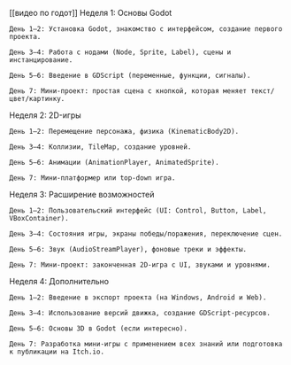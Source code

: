 [[видео по годот]]
 Неделя 1: Основы Godot

    День 1–2: Установка Godot, знакомство с интерфейсом, создание первого проекта.

    День 3–4: Работа с нодами (Node, Sprite, Label), сцены и инстанцирование.

    День 5–6: Введение в GDScript (переменные, функции, сигналы).

    День 7: Мини-проект: простая сцена с кнопкой, которая меняет текст/цвет/картинку.
Неделя 2: 2D-игры

    День 1–2: Перемещение персонажа, физика (KinematicBody2D).

    День 3–4: Коллизии, TileMap, создание уровней.

    День 5–6: Анимации (AnimationPlayer, AnimatedSprite).

    День 7: Мини-платформер или top-down игра.

Неделя 3: Расширение возможностей

    День 1–2: Пользовательский интерфейс (UI: Control, Button, Label, VBoxContainer).

    День 3–4: Состояния игры, экраны победы/поражения, переключение сцен.

    День 5–6: Звук (AudioStreamPlayer), фоновые треки и эффекты.

    День 7: Мини-проект: законченная 2D-игра с UI, звуками и уровнями.

Неделя 4: Дополнительно

    День 1–2: Введение в экспорт проекта (на Windows, Android и Web).

    День 3–4: Использование версий движка, создание GDScript-ресурсов.

    День 5–6: Основы 3D в Godot (если интересно).

    День 7: Разработка мини-игры с применением всех знаний или подготовка к публикации на Itch.io.